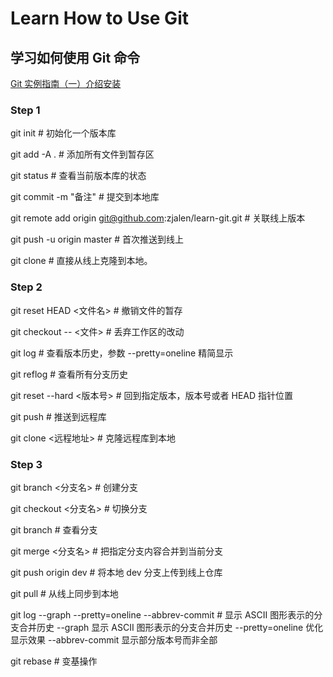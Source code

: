 # Learn How to Use Git
## 学习如何使用 Git 命令
[Git 实例指南（一）介绍安装](https://www.jalen.top/#/cate/5/article/26)

### Step 1
git init # 初始化一个版本库

git add -A . # 添加所有文件到暂存区

git status # 查看当前版本库的状态

git commit -m "备注" # 提交到本地库

git remote add origin git@github.com:zjalen/learn-git.git # 关联线上版本

git push -u origin master # 首次推送到线上

git clone # 直接从线上克隆到本地。

### Step 2
git reset HEAD <文件名>  # 撤销文件的暂存

git checkout -- <文件>  # 丢弃工作区的改动

git log # 查看版本历史，参数 --pretty=oneline 精简显示

git reflog # 查看所有分支历史

git reset --hard <版本号> # 回到指定版本，版本号或者 HEAD 指针位置

git push # 推送到远程库

git clone <远程地址> # 克隆远程库到本地

### Step 3
git branch <分支名>  # 创建分支

git checkout <分支名> # 切换分支

git branch  # 查看分支

git merge <分支名>  # 把指定分支内容合并到当前分支

git push origin dev  # 将本地 dev 分支上传到线上仓库

git pull # 从线上同步到本地

git log --graph --pretty=oneline --abbrev-commit  # 显示 ASCII 图形表示的分支合并历史 --graph 显示 ASCII 图形表示的分支合并历史 --pretty=oneline  优化显示效果 --abbrev-commit 显示部分版本号而非全部

git rebase  # 变基操作
